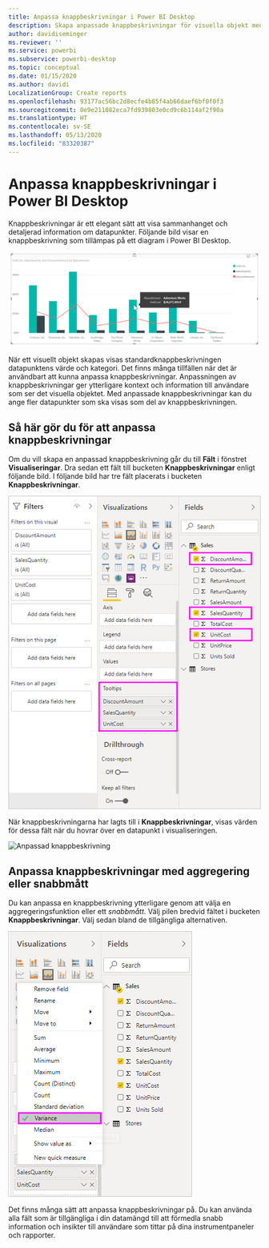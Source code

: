 ```yaml
---
title: Anpassa knappbeskrivningar i Power BI Desktop
description: Skapa anpassade knappbeskrivningar för visuella objekt med dra och släpp
author: davidiseminger
ms.reviewer: ''
ms.service: powerbi
ms.subservice: powerbi-desktop
ms.topic: conceptual
ms.date: 01/15/2020
ms.author: davidi
LocalizationGroup: Create reports
ms.openlocfilehash: 93177ac56bc2d8ecfe4b85f4ab66daef6bf0f0f3
ms.sourcegitcommit: 0e9e211082eca7fd939803e0cd9c6b114af2f90a
ms.translationtype: HT
ms.contentlocale: sv-SE
ms.lasthandoff: 05/13/2020
ms.locfileid: "83320387"
---
```

# <a name="customize-tooltips-in-power-bi-desktop"></a>Anpassa knappbeskrivningar i Power BI Desktop

Knappbeskrivningar är ett elegant sätt att visa sammanhanget och detaljerad information om datapunkter. Följande bild visar en knappbeskrivning som tillämpas på ett diagram i Power BI Desktop.

![Standardknappbeskrivning](media/desktop-custom-tooltips/custom-tooltips-1.png)

När ett visuellt objekt skapas visas standardknappbeskrivningen datapunktens värde och kategori. Det finns många tillfällen när det är användbart att kunna anpassa knappbeskrivningar. Anpassningen av knappbeskrivningar ger ytterligare kontext och information till användare som ser det visuella objektet. Med anpassade knappbeskrivningar kan du ange fler datapunkter som ska visas som del av knappbeskrivningen.

## <a name="how-to-customize-tooltips"></a>Så här gör du för att anpassa knappbeskrivningar

Om du vill skapa en anpassad knappbeskrivning går du till **Fält** i fönstret **Visualiseringar**. Dra sedan ett fält till bucketen **Knappbeskrivningar** enligt följande bild. I följande bild har tre fält placerats i bucketen **Knappbeskrivningar**.

![Lägga till knappbeskrivningsfält](media/desktop-custom-tooltips/custom-tooltips-2.png)

När knappbeskrivningarna har lagts till i **Knappbeskrivningar**, visas värden för dessa fält när du hovrar över en datapunkt i visualiseringen.

![Anpassad knappbeskrivning](media/desktop-custom-tooltips/custom-tooltips-3.png)

## <a name="customizing-tooltips-with-aggregation-or-quick-measures"></a>Anpassa knappbeskrivningar med aggregering eller snabbmått

Du kan anpassa en knappbeskrivning ytterligare genom att välja en aggregeringsfunktion eller ett *snabbmått*. Välj pilen bredvid fältet i bucketen **Knappbeskrivningar**. Välj sedan bland de tillgängliga alternativen.

![Knappbeskrivning med snabbmått](media/desktop-custom-tooltips/custom-tooltips-4.png)

Det finns många sätt att anpassa knappbeskrivningar på. Du kan använda alla fält som är tillgängliga i din datamängd till att förmedla snabb information och insikter till användare som tittar på dina instrumentpaneler och rapporter.
